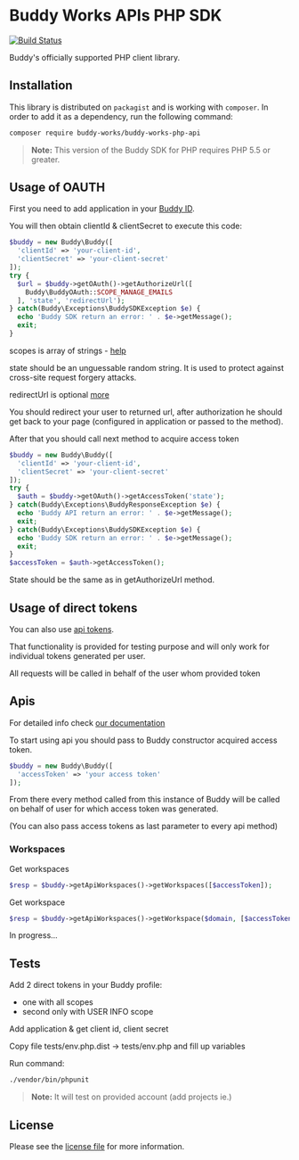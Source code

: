 # Buddy Works APIs PHP SDK
[![Build Status](https://travis-ci.org/buddy-works/buddy-works-php-api.svg?branch=master)](https://travis-ci.org/buddy-works/buddy-works-php-api)

Buddy's officially supported PHP client library.

## Installation

This library is distributed on `packagist` and is working with `composer`. In order to add it as a dependency, run the following command:

``` sh
composer require buddy-works/buddy-works-php-api
```

> **Note:** This version of the Buddy SDK for PHP requires PHP 5.5 or greater.
 
## Usage of OAUTH

First you need to add application in your [Buddy ID](https://app.buddy.works/my-apps).

You will then obtain clientId & clientSecret to execute this code:

```php
$buddy = new Buddy\Buddy([
  'clientId' => 'your-client-id',
  'clientSecret' => 'your-client-secret'
]);
try {
  $url = $buddy->getOAuth()->getAuthorizeUrl([
    Buddy\BuddyOAuth::SCOPE_MANAGE_EMAILS
  ], 'state', 'redirectUrl');  
} catch(Buddy\Exceptions\BuddySDKException $e) {
  echo 'Buddy SDK return an error: ' . $e->getMessage();
  exit;
}
```

scopes is array of strings - [help](https://buddy.works/api/reference/getting-started/oauth#supported-scopes)

state should be an unguessable random string. It is used to protect against cross-site request forgery attacks.

redirectUrl is optional [more](https://buddy.works/api/reference/getting-started/oauth#web-application-flow)

You should redirect your user to returned url, after authorization he should get back to your page (configured in application or passed to the method).

After that you should call next method to acquire access token

```php
$buddy = new Buddy\Buddy([
  'clientId' => 'your-client-id',
  'clientSecret' => 'your-client-secret'
]);
try {
  $auth = $buddy->getOAuth()->getAccessToken('state');
} catch(Buddy\Exceptions\BuddyResponseException $e) {
  echo 'Buddy API return an error: ' . $e->getMessage();
  exit;
} catch(Buddy\Exceptions\BuddySDKException $e) {
  echo 'Buddy SDK return an error: ' . $e->getMessage();
  exit;
}
$accessToken = $auth->getAccessToken();
```

State should be the same as in getAuthorizeUrl method. 

## Usage of direct tokens

You can also use [api tokens](https://app.buddy.works/api-tokens).

That functionality is provided for testing purpose and will only work for individual tokens generated per user.

All requests will be called in behalf of the user whom provided token 

## Apis

For detailed info check [our documentation](https://buddy.works/api/reference/getting-started/overview)

To start using api you should pass to Buddy constructor acquired access token.

```php
$buddy = new Buddy\Buddy([
  'accessToken' => 'your access token'
]);
```

From there every method called from this instance of Buddy will be called on behalf of user for which access token was generated.

(You can also pass access tokens as last parameter to every api method)
 
### Workspaces

Get workspaces
```php
$resp = $buddy->getApiWorkspaces()->getWorkspaces([$accessToken]);
```

Get workspace
```php
$resp = $buddy->getApiWorkspaces()->getWorkspace($domain, [$accessToken]);
```

 
In progress...

## Tests

Add 2 direct tokens in your Buddy profile:
 - one with all scopes
 - second only with USER INFO scope
 
Add application & get client id, client secret

Copy file tests/env.php.dist -> tests/env.php and fill up variables

Run command:
``` sh
./vendor/bin/phpunit
```
> **Note:** It will test on provided account (add projects ie.)

## License

Please see the [license file](https://github.com/buddy-works/buddy-works-php-api/blob/master/LICENSE) for more information.